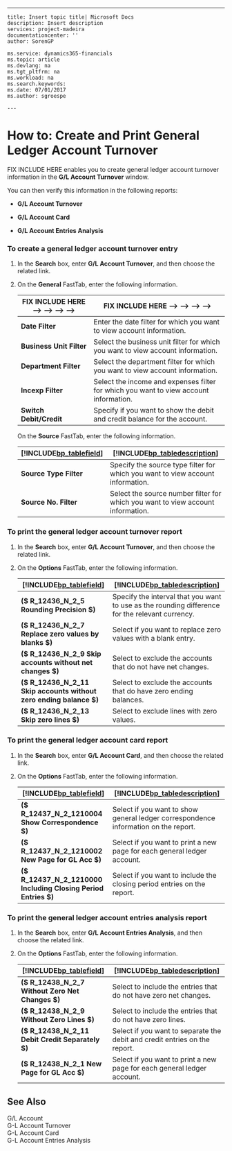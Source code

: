 ---
    title: Insert topic title| Microsoft Docs
    description: Insert description
    services: project-madeira
    documentationcenter: ''
    author: SorenGP

    ms.service: dynamics365-financials
    ms.topic: article
    ms.devlang: na
    ms.tgt_pltfrm: na
    ms.workload: na
    ms.search.keywords:
    ms.date: 07/01/2017
    ms.author: sgroespe

    ---
# How to: Create and Print General Ledger Account Turnover
FIX INCLUDE HERE<!--[!INCLUDE[navnow](../../ApplicationDesign/includes/navnow_md.md)] --> enables you to create general ledger account turnover information in the **G\/L Account Turnover** window.  
  
 You can then verify this information in the following reports:  
  
-   **G\/L Account Turnover**  
  
-   **G\/L Account Card**  
  
-   **G\/L Account Entries Analysis**  
  
### To create a general ledger account turnover entry  
  
1.  In the **Search** box, enter **G\/L Account Turnover**, and then choose the related link.  
  
2.  On the **General** FastTab, enter the following information.  
  
    |FIX INCLUDE HERE<!--FIX INCLUDE HERE<!--FIX INCLUDE HERE<!--FIX INCLUDE HERE<!--FIX INCLUDE HERE<!--[!INCLUDE[bp_tablefield](../../ApplicationDesign/includes/bp_tablefield_md.md)] --> --> --> --> -->|FIX INCLUDE HERE<!--FIX INCLUDE HERE<!--FIX INCLUDE HERE<!--FIX INCLUDE HERE<!--FIX INCLUDE HERE<!--[!INCLUDE[bp_tabledescription](../../ApplicationDesign/includes/bp_tabledescription_md.md)] --> --> --> --> -->|  
    |---------------------------------|---------------------------------------|  
    |**Date Filter**|Enter the date filter for which you want to view account information.|  
    |**Business Unit Filter**|Select the business unit filter for which you want to view account information.|  
    |**Department Filter**|Select the department filter for which you want to view account information.|  
    |**Incexp Filter**|Select the income and expenses filter for which you want to view account information.|  
    |**Switch Debit\/Credit**|Specify if you want to show the debit and credit balance for the account.|  
  
     On the **Source** FastTab, enter the following information.  
  
    |[!INCLUDE[bp_tablefield](../../ApplicationDesign/includes/bp_tablefield_md.md)]|[!INCLUDE[bp_tabledescription](../../ApplicationDesign/includes/bp_tabledescription_md.md)]|  
    |---------------------------------|---------------------------------------|  
    |**Source Type Filter**|Specify the source type filter for which you want to view account information.|  
    |**Source No. Filter**|Select the source number filter for which you want to view account information.|  
  
### To print the general ledger account turnover report  
  
1.  In the **Search** box, enter **G\/L Account Turnover**, and then choose the related link.  
  
2.  On the **Options** FastTab, enter the following information.  
  
    |[!INCLUDE[bp_tablefield](../../ApplicationDesign/includes/bp_tablefield_md.md)]|[!INCLUDE[bp_tabledescription](../../ApplicationDesign/includes/bp_tabledescription_md.md)]|  
    |---------------------------------|---------------------------------------|  
    |**\($ R\_12436\_N\_2\_5 Rounding Precision $\)**|Specify the interval that you want to use as the rounding difference for the relevant currency.|  
    |**\($ R\_12436\_N\_2\_7 Replace zero values by blanks $\)**|Select if you want to replace zero values with a blank entry.|  
    |**\($ R\_12436\_N\_2\_9 Skip accounts without net changes $\)**|Select to exclude the accounts that do not have net changes.|  
    |**\($ R\_12436\_N\_2\_11 Skip accounts without zero ending balance $\)**|Select to exclude the accounts that do have zero ending balances.|  
    |**\($ R\_12436\_N\_2\_13 Skip zero lines $\)**|Select to exclude lines with zero values.|  
  
### To print the general ledger account card report  
  
1.  In the **Search** box, enter **G\/L Account Card**, and then choose the related link.  
  
2.  On the **Options** FastTab, enter the following information.  
  
    |[!INCLUDE[bp_tablefield](../../ApplicationDesign/includes/bp_tablefield_md.md)]|[!INCLUDE[bp_tabledescription](../../ApplicationDesign/includes/bp_tabledescription_md.md)]|  
    |---------------------------------|---------------------------------------|  
    |**\($ R\_12437\_N\_2\_1210004 Show Correspondence $\)**|Select if you want to show general ledger correspondence information on the report.|  
    |**\($ R\_12437\_N\_2\_1210002 New Page for GL Acc $\)**|Select if you want to print a new page for each general ledger account.|  
    |**\($ R\_12437\_N\_2\_1210000 Including Closing Period Entries $\)**|Select if you want to include the closing period entries on the report.|  
  
### To print the general ledger account entries analysis report  
  
1.  In the **Search** box, enter **G\/L Account Entries Analysis**, and then choose the related link.  
  
2.  On the **Options** FastTab, enter the following information.  
  
    |[!INCLUDE[bp_tablefield](../../ApplicationDesign/includes/bp_tablefield_md.md)]|[!INCLUDE[bp_tabledescription](../../ApplicationDesign/includes/bp_tabledescription_md.md)]|  
    |---------------------------------|---------------------------------------|  
    |**\($ R\_12438\_N\_2\_7 Without Zero Net Changes $\)**|Select to include the entries that do not have zero net changes.|  
    |**\($ R\_12438\_N\_2\_9 Without Zero Lines $\)**|Select to include the entries that do not have zero lines.|  
    |**\($ R\_12438\_N\_2\_11 Debit Credit Separately $\)**|Select if you want to separate the debit and credit entries on the report.|  
    |**\($ R\_12438\_N\_2\_1 New Page for GL Acc $\)**|Select if you want to print a new page for each general ledger account.|  
  
## See Also  
 G\/L Account   
 G-L Account Turnover   
 G-L Account Card   
 G-L Account Entries Analysis